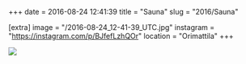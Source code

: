 +++
date = 2016-08-24 12:41:39
title = "Sauna"
slug = "2016/Sauna"

[extra]
image = "/2016-08-24_12-41-39_UTC.jpg"
instagram = "https://instagram.com/p/BJfefLzhQOr"
location = "Orimattila"
+++

<img src="/2016-08-24_12-41-39_UTC.jpg" />
